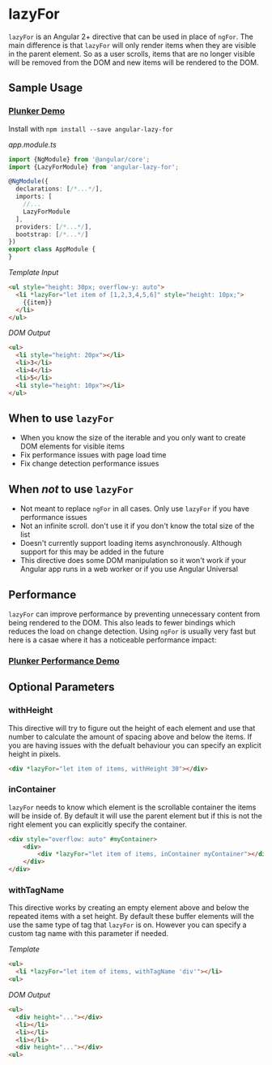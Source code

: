 # lazyFor

`lazyFor` is an Angular 2+ directive that can be used in place of `ngFor`. The main difference is that `lazyFor` will only render items when they are visible in the parent element. So as a user scrolls, items that are no longer visible will be removed from the DOM and new items will be rendered to the DOM.

## Sample Usage
### [Plunker Demo](https://embed.plnkr.co/t9OKzEOObBClzI6MX6uo/?show=app.component.ts,preview)

Install with `npm install --save angular-lazy-for`

*app.module.ts*
```TypeScript
import {NgModule} from '@angular/core';
import {LazyForModule} from 'angular-lazy-for';

@NgModule({
  declarations: [/*...*/],
  imports: [
    //...
    LazyForModule
  ],
  providers: [/*...*/],
  bootstrap: [/*...*/]
})
export class AppModule {
}
```

*Template Input*
```html
<ul style="height: 30px; overflow-y: auto">
  <li *lazyFor="let item of [1,2,3,4,5,6]" style="height: 10px;">
    {{item}}
  </li>
</ul>
```

*DOM Output*
```html
<ul>
  <li style="height: 20px"></li>
  <li>3</li>
  <li>4</li>
  <li>5</li>
  <li style="height: 10px"></li>
</ul>
```

## When to use `lazyFor`
* When you know the size of the iterable and you only want to create DOM elements for visible items
* Fix performance issues with page load time
* Fix change detection performance issues

## When *not* to use `lazyFor`
* Not meant to replace `ngFor` in all cases. Only use `lazyFor` if you have performance issues
* Not an infinite scroll. don't use it if you don't know the total size of the list
* Doesn't currently support loading items asynchronously. Although support for this may be added in the future
* This directive does some DOM manipulation so it won't work if your Angular app runs in a web worker or if you use Angular Universal

## Performance
`lazyFor` can improve performance by preventing unnecessary content from being rendered to the DOM. This also leads to fewer bindings which reduces the load on change detection. Using `ngFor` is usually very fast but here is a casae where it has a noticeable performance impact:

### [Plunker Performance Demo](https://embed.plnkr.co/eRMjnhW1ctU1VwdRhE8x/?show=app.component.ts,preview)

## Optional Parameters

### withHeight
This directive will try to figure out the height of each element and use that number to calculate the amount of spacing above and below the items. If you are having issues with the defualt behaviour you can specify an explicit height in pixels.

```HTML
<div *lazyFor="let item of items, withHeight 30"></div>
```

### inContainer
`lazyFor` needs to know which element is the scrollable container the items will be inside of. By default it will use the parent element but if this is not the right element you can explicitly specify the container.

```HTML
<div style="overflow: auto" #myContainer>
    <div>
        <div *lazyFor="let item of items, inContainer myContainer"></div>
    </div>
</div>
```

### withTagName
This directive works by creating an empty element above and below the repeated items with a set height. By default these buffer elements will the use the same type of tag that `lazyFor` is on. However you can specify a custom tag name with this parameter if needed.

*Template*
```HTML
<ul>
  <li *lazyFor="let item of items, withTagName 'div'"></li>
<ul>
```

*DOM Output*
```HTML
<ul>
  <div height="..."></div>
  <li></li>
  <li></li>
  <li></li>
  <div height="..."></div>
<ul>
```